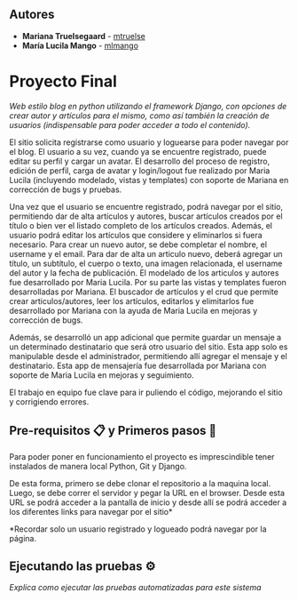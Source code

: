 
## Autores

* **Mariana Truelsegaard** - [mtruelse](https://github.com/mtruelse)
* **María Lucila Mango** - [mlmango](https://github.com/mlmango)

# Proyecto Final

_Web estilo blog en python utilizando el framework Django, con opciones de crear autor y artículos para el mismo, como así también la creación de usuarios (indispensable para poder acceder a todo el contenido)._

El sitio solicita registrarse como usuario y loguearse para poder navegar por el blog. El usuario a su vez, cuando ya se encuentre registrado, puede editar su perfil y cargar un avatar. El desarrollo del proceso de registro, edición de perfil, carga de avatar y login/logout fue realizado por Maria Lucila (incluyendo modelado, vistas y templates) con soporte de Mariana en corrección de bugs y pruebas. 

Una vez que el usuario se encuentre registrado, podrá navegar por el sitio, permitiendo dar de alta artículos y autores, buscar artículos creados por el título o bien ver el listado completo de los artículos creados. Además, el usuario podrá editar los artículos que considere y eliminarlos si fuera necesario. Para crear un nuevo autor, se debe completar el nombre, el username y el email. Para dar de alta un articulo nuevo, deberá agregar un título, un subtítulo, el cuerpo o texto, una imagen relacionada, el username del autor y la fecha de publicación. El modelado de los articulos y autores fue desarrollado por Maria Lucila. Por su parte las vistas y templates fueron desarrolladas por Mariana. El buscador de artículos y el crud que permite crear articulos/autores, leer los artículos, editarlos y elimitarlos fue desarrollado por Mariana con la ayuda de Maria Lucila en mejoras y corrección de bugs.

Además, se desarrolló un app adicional que permite guardar un mensaje a un determinado destinatario que será otro usuario del sitio. Esta app solo es manipulable desde el administrador, permitiendo allí agregar el mensaje y el destinatario. Esta app de mensajería fue desarrollada por Mariana con soporte de Maria Lucila en mejoras y seguimiento.

El trabajo en equipo fue clave para ir puliendo el código, mejorando el sitio y corrigiendo errores.

## Pre-requisitos 📋 y Primeros pasos 🚀

Para poder poner en funcionamiento el proyecto es imprescindible tener instalados de manera local Python, Git y Django.

De esta forma, primero se debe clonar el repositorio a la maquina local. Luego, se debe correr el servidor y pegar la URL en el browser. Desde esta URL se podrá acceder a la pantalla de inicio y desde allí se podrá acceder a los diferentes links para navegar por el sitio* 

*Recordar solo un usuario registrado y logueado podrá navegar por la página.

## Ejecutando las pruebas ⚙️

_Explica como ejecutar las pruebas automatizadas para este sistema_

